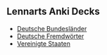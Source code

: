 
## Lennarts Anki Decks

-   [Deutsche Bundesländer](https://github.com/loelschlaeger/ankidecks/tree/master/decks/Deutsche%Bundesländer)
-   [Deutsche Fremdwörter](https://github.com/loelschlaeger/ankidecks/tree/master/decks/Deutsche%Fremdwörter)
-   [Vereinigte
    Staaten](https://github.com/loelschlaeger/ankidecks/tree/master/decks/Vereinigte%20Staaten)
